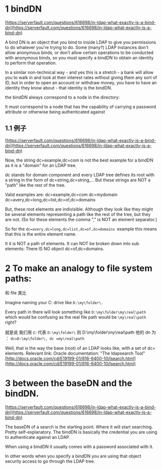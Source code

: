 
# 1 bindDN

[https://serverfault.com/questions/616698/in-ldap-what-exactly-is-a-bind-dn](https://serverfault.com/questions/616698/in-ldap-what-exactly-is-a-bind-dn)

A bind DN is an object that you bind to inside LDAP to give you permissions to do whatever you're trying to do. Some (many?) LDAP instances don't allow anonymous binds, or don't allow certain operations to be conducted with anonymous binds, so you must specify a bindDN to obtain an identity to perform that operation.

In a similar non-technical way - and yes this is a stretch - a bank will allow you to walk in and look at their interest rates without giving them any sort of ID, but in order to open an account or withdraw money, you have to have an identity they know about - that identity is the bindDN.

the bindDN always correspond to a node in the directory:

It must correspond to a node that has the capability of carrying a password attribute or otherwise being authenticated against


## 1.1 例子

[https://serverfault.com/questions/616698/in-ldap-what-exactly-is-a-bind-dn](https://serverfault.com/questions/616698/in-ldap-what-exactly-is-a-bind-dn)

Now, the string dc=example,dc=com is not the best example for a bindDN as it is a "domain" for an LDAP tree.

dc stands for domain component and every LDAP tree defines its root with a string in the form of dc=string,dc=string,... But these strings are NOT a "path" like the rest of the tree.

Valid examples are:
dc=example,dc=com
dc=mydomain
dc=avery,dc=long,dc=list,dc=of,dc=domains

But, these root elements are indivisible. Although they look like they might be several elements representing a path like the rest of the tree, but they are not. (So for these elements the comma "," is NOT an element separator.)

So for the `dc=avery,dc=long,dc=list,dc=of,dc=domains `example this means that this is the entire element name.

It it is NOT a path of elements. It can NOT be broken down into sub elements: There IS NO object dc=of,dc=domains.


# 2 To make an analogy to file system paths: 
和 file 类比

Imagine naming your C: drive like `D:\my\folder\.`

Every path in there will look something like `D:\my\folder\my\real\path` which would be confusing as the real file path would be `\my\real\path` right?

就是说 我们用 c: 代表 `D:\my\folder\`
则 D:\my\folder\my\real\path 他的 dn 为 ： `dc=D:\my\folder\, dc =my\real\path`

Well, that is the way the base (root) of an LDAP looks like, with a set of dc= elements.
Relevant link: Oracle documentation: "The ldapsearch Tool" [http://docs.oracle.com/cd/E19199-01/816-6400-10/lsearch.html](http://docs.oracle.com/cd/E19199-01/816-6400-10/lsearch.html)

# 3 between the baseDN and the bindDN.

[https://serverfault.com/questions/616698/in-ldap-what-exactly-is-a-bind-dn](https://serverfault.com/questions/616698/in-ldap-what-exactly-is-a-bind-dn)

The baseDN of a search is the starting point. Where it will start searching. Pretty self-explanatory.
The bindDN is basically the credential you are using to authenticate against an LDAP.

When using a bindDN it usually comes with a password associated with it.

In other words when you specify a bindDN you are using that object security access to go through the LDAP tree.


